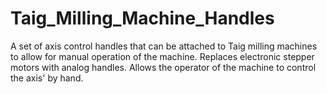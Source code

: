 # Taig_Milling_Machine_Handles
 A set of axis control handles that can be attached to Taig milling machines to allow for manual operation of the machine. Replaces electronic stepper motors with analog handles. Allows the  operator of the machine to control the axis' by hand. 
